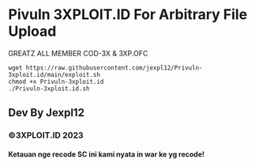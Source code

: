 # Pivuln 3XPLOIT.ID For Arbitrary File Upload

GREATZ ALL MEMBER COD-3X & 3XP.OFC

```
wget https://raw.githubusercontent.com/jexpl12/Privuln-3xploit.id/main/exploit.sh
chmod +x Privuln-3xploit.id
./Privuln-3xploit.id.sh
```

<h2>Dev By Jexpl12</h2
<p>
<h3>©3XPLOIT.ID 2023</h3>
<p>
<h4>Ketauan nge recode SC ini kami nyata in war ke yg recode! 

